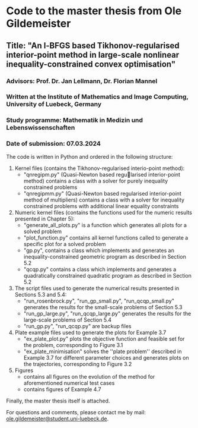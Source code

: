 # Code to the master thesis from Ole Gildemeister
## Title: "An l-BFGS based Tikhonov-regularised interior-point method in large-scale nonlinear inequality-constrained convex optimisation"
### Advisors: Prof. Dr. Jan Lellmann, Dr. Florian Mannel
### Written at the Institute of Mathematics and Image Computing, University of Luebeck, Germany
### Study programme: Mathematik in Medizin und Lebenswissenschaften
### Date of submission: 07.03.2024

The code is written in Python and ordered in the following structure:
1. Kernel files (contains the Tikhonov-regularised interio-point method):
    * "qnregipm.py" (Quasi-Newton based regularised interior-point method) contains a class with a solver for purely inequality constrained problems
    * "qnregipmm.py" (Quasi-Newton based regularised interior-point method of multipliers) contains a class with a solver for inequality constrained problems with additional linear equality constraints
2. Numeric kernel files (contains the functions used for the numeric results presented in Chapter 5):
    * "generate_all_plots.py" is a function which generates all plots for a solved problem
    * "plot_function.py" contains all kernel functions called to generate a specific plot for a solved problem
    * "gp.py", contains a class which implements and generates an inequality-constrained geometric program as described in Section 5.2
    * "qcqp.py" contains a class which implements and generates a quadratically constrained quadratic program as described in Section 5.2
3. The script files used to generate the numerical results presented in Sections 5.3 and 5.4:
    * "run_rosenbrock.py", "run_gp_small.py", "run_qcqp_small.py" generates the results for the small-scale problems of Section 5.3
    * "run_gp_large.py", "run_qcqp_large.py" generates the results for the large-scale problems of Section 5.4
    * "run_gp.py", "run_qcqp.py" are backup files
4. Plate example files used to generate the plots for Example 3.7
    * "ex_plate_plot.py" plots the objective function and feasible set for the problem, corresponding to Figure 3.1
    * "ex_plate_minimisation" solves the ''plate problem'' described in Example 3.7 for different parameter choices and generates plots on the trajectories, corresponding to Figure 3.2
5. Figures
    * contains all figures on the evolution of the method for aforementioned numerical test cases
    * contains figures of Example 4.7


Finally, the master thesis itself is attached.

For questions and comments, please contact me by mail: ole.gildemeister@student.uni-luebeck.de.
